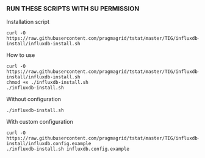 ### RUN THESE SCRIPTS WITH SU PERMISSION

Installation script

```#!/bin/bash
curl -O https://raw.githubusercontent.com/pragmagrid/tstat/master/TIG/influxdb-install/influxdb-install.sh
```

How to use

```#!/bin/bash
curl -O https://raw.githubusercontent.com/pragmagrid/tstat/master/TIG/influxdb-install/influxdb-install.sh
chmod +x ./influxdb-install.sh
./influxdb-install.sh
```

Without configuration

```#!/bin/bash
./influxdb-install.sh
```

With custom configuration

```#!/bin/bash
curl -O https://raw.githubusercontent.com/pragmagrid/tstat/master/TIG/influxdb-install/influxdb.config.example
./influxdb-install.sh influxdb.config.example
```
